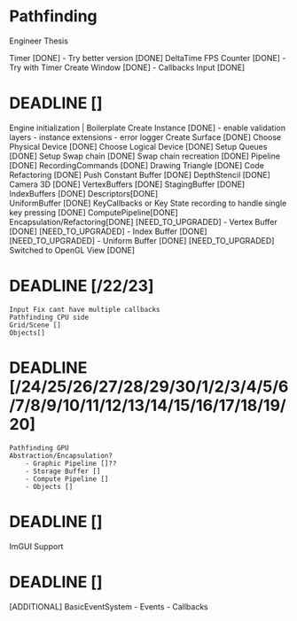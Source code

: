# Pathfinding
Engineer Thesis


Timer [DONE]
    - Try better version [DONE]
DeltaTime 
FPS Counter [DONE]
    - Try with Timer
Create Window [DONE]
    - Callbacks
Input [DONE]

# DEADLINE []
Engine initialization | Boilerplate
    Create Instance [DONE]
     -  enable validation layers
     -  instance extensions
     -  error logger 
    Create Surface [DONE]
    Choose Physical Device [DONE]
    Choose Logical Device [DONE] 
    Setup Queues [DONE] 
    Setup Swap chain [DONE] 
    Swap chain recreation [DONE]
    Pipeline [DONE]
    RecordingCommands [DONE]
    Drawing Triangle [DONE]
    Code Refactoring [DONE]
    Push Constant Buffer [DONE]
    DepthStencil [DONE]
    Camera 3D [DONE] 
    VertexBuffers [DONE] 
    StagingBuffer [DONE] 
    IndexBuffers [DONE] 
    Descriptors[DONE]     
    UniformBuffer [DONE] 
    KeyCallbacks or Key State recording to handle single key pressing [DONE]
    ComputePipeline[DONE]
    Encapsulation/Refactoring[DONE] [NEED_TO_UPGRADED]
        - Vertex Buffer [DONE] [NEED_TO_UPGRADED]
        - Index Buffer [DONE] [NEED_TO_UPGRADED]
        - Uniform Buffer [DONE] [NEED_TO_UPGRADED] 
    Switched to OpenGL View [DONE]

# DEADLINE [/22/23]
    Input Fix cant have multiple callbacks
    Pathfinding CPU side
    Grid/Scene []
    Objects[]


# DEADLINE [/24/25/26/27/28/29/30/1/2/3/4/5/6/7/8/9/10/11/12/13/14/15/16/17/18/19/20]
    Pathfinding GPU
    Abstraction/Encapsulation?
        - Graphic Pipeline []??
        - Storage Buffer []
        - Compute Pipeline []     
        - Objects []

# DEADLINE []
ImGUI Support


# DEADLINE []
[ADDITIONAL] BasicEventSystem
    - Events
    - Callbacks


